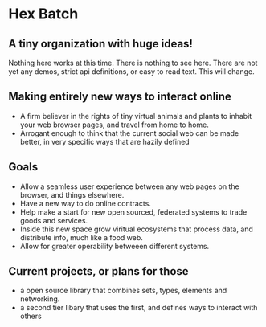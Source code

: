 # Hex Batch

## A tiny organization with huge ideas!
Nothing here works at this time. There is nothing to see here. There are not yet any demos, strict api definitions, or easy to read text. This will change.

## Making entirely new ways to interact online
* A firm believer in the rights of tiny virtual animals and plants to inhabit your web browser pages, and travel from home to home.
* Arrogant enough to think that the current social web can be made better, in very specific ways that are hazily defined

## Goals

- Allow a seamless user experience between any web pages on the browser, and things elsewhere.
- Have a new way to do online contracts.
- Help make a start for new open sourced, federated systems to trade goods and services.
- Inside this new space grow viritual ecosystems that process data, and distribute info, much like a food web.
- Allow for greater operability betweeen different systems.
 
## Current projects, or plans for those

- a open source library that combines sets, types, elements and networking.
- a second tier libary that uses the first, and defines ways to interact with others

